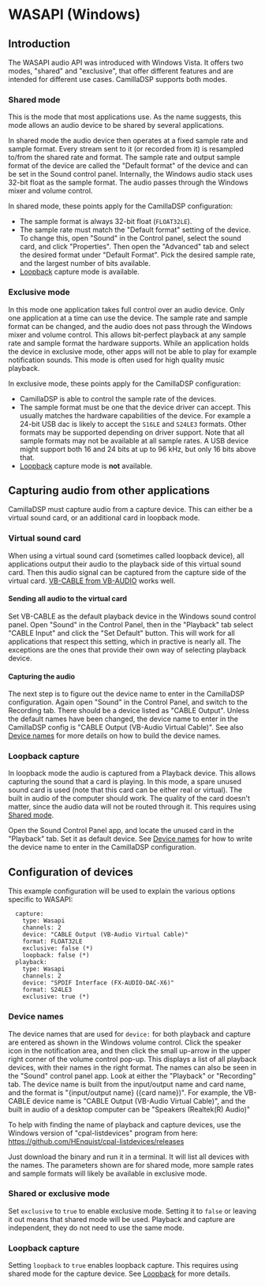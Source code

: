 # WASAPI (Windows)

## Introduction

The WASAPI audio API was introduced with Windows Vista. 
It offers two modes, "shared" and "exclusive", that offer different features and are intended for different use cases. CamillaDSP supports both modes.

### Shared mode
This is the mode that most applications use. As the name suggests, this mode allows an audio device to be shared by several applications.

In shared mode the audio device then operates at a fixed sample rate and sample format. Every stream sent to it (or recorded from it) is resampled to/from the shared rate and format. The sample rate and output sample format of the device are called the "Default format" of the device and can be set in the Sound control panel. Internally, the Windows audio stack uses 32-bit float as the sample format.
The audio passes through the Windows mixer and volume control.

In shared mode, these points apply for the CamillaDSP configuration:
- The sample format is always 32-bit float (`FLOAT32LE`). 
- The sample rate must match the "Default format" setting of the device. 
  To change this, open "Sound" in the Control panel, select the sound card, and click "Properties". 
  Then open the "Advanced" tab and select the desired format under "Default Format". 
  Pick the desired sample rate, and the largest number of bits available.
- [Loopback](#loopback-capture) capture mode is available.


### Exclusive mode
In this mode one application takes full control over an audio device. Only one application at a time can use the device. The sample rate and sample format can be changed, and the audio does not pass through the Windows mixer and volume control. This allows bit-perfect playback at any sample rate and sample format the hardware supports. While an application holds the device in exclusive mode, other apps will not be able to play for example notification sounds. This mode is often used for high quality music playback.

In exclusive mode, these points apply for the CamillaDSP configuration:
- CamillaDSP is able to control the sample rate of the devices. 
- The sample format must be one that the device driver can accept. 
  This usually matches the hardware capabilities of the device. 
  For example a 24-bit USB dac is likely to accept the `S16LE` and `S24LE3` formats. 
  Other formats may be supported depending on driver support.
  Note that all sample formats may not be available at all sample rates. 
  A USB device might support both 16 and 24 bits at up to 96 kHz, but only 16 bits above that.
- [Loopback](#loopback-capture) capture mode is __not__ available.

## Capturing audio from other applications

CamillaDSP must capture audio from a capture device. This can either be a virtual sound card, or an additional card in loopback mode.

### Virtual sound card 

When using a virtual sound card (sometimes called loopback device), all applications output their audio to the playback side of this virtual sound card. Then this audio signal can be captured from the capture side of the virtual card. [VB-CABLE from VB-AUDIO](https://www.vb-audio.com/Cable/) works well.

#### Sending all audio to the virtual card
Set VB-CABLE as the default playback device in the Windows sound control panel. Open "Sound" in the Control Panel, then in the "Playback" tab select "CABLE Input" and click the "Set Default" button. This will work for all applications that respect this setting, which in practive is nearly all. The exceptions are the ones that provide their own way of selecting playback device.

#### Capturing the audio
The next step is to figure out the device name to enter in the CamillaDSP configuration.
Again open "Sound" in the Control Panel, and switch to the Recording tab. There should be a device listed as "CABLE Output". Unless the default names have been changed, the device name to enter in the CamillaDSP config is "CABLE Output (VB-Audio Virtual Cable)".
See also [Device names](#device-names) for more details on how to build the device names.

### Loopback capture
In loopback mode the audio is captured from a Playback device. This allows capturing the sound that a card is playing. In this mode, a spare unused sound card is used (note that this card can be either real or virtual). 
The built in audio of the computer should work. The quality of the card doesn't matter, 
since the audio data will not be routed through it. This requires using [Shared mode](#shared-mode).

Open the Sound Control Panel app, and locate the unused card in the "Playback" tab. Set it as default device. See [Device names](#device-names) for how to write the device name to enter in the CamillaDSP configuration. 

## Configuration of devices

This example configuration will be used to explain the various options specific to WASAPI:
```
  capture:
    type: Wasapi
    channels: 2
    device: "CABLE Output (VB-Audio Virtual Cable)"
    format: FLOAT32LE
    exclusive: false (*)
    loopback: false (*)
  playback:
    type: Wasapi
    channels: 2
    device: "SPDIF Interface (FX-AUDIO-DAC-X6)"
    format: S24LE3
    exclusive: true (*)
```

### Device names
The device names that are used for `device:` for both playback and capture are entered as shown in the Windows volume control. Click the speaker icon in the notification area, and then click the small up-arrow in the upper right corner of the volume control pop-up. This displays a list of all playback devices, with their names in the right format. The names can also be seen in the "Sound" control panel app. Look at either the "Playback" or "Recording" tab. The device name is built from the input/output name and card name, and the format is "{input/output name} ({card name})". For example, the VB-CABLE device name is "CABLE Output (VB-Audio Virtual Cable)", and the built in audio of a desktop computer can be "Speakers (Realtek(R) Audio)"

To help with finding the name of playback and capture devices, use the Windows version of "cpal-listdevices" program from here: https://github.com/HEnquist/cpal-listdevices/releases

Just download the binary and run it in a terminal. It will list all devices with the names. The parameters shown are for shared mode, more sample rates and sample formats will likely be available in exclusive mode.

### Shared or exclusive mode
Set `exclusive` to `true` to enable exclusive mode. Setting it to `false` or leaving it out means that shared mode will be used. Playback and capture are independent, they do not need to use the same mode.

### Loopback capture
Setting `loopback` to `true` enables loopback capture. This requires using shared mode for the capture device. See [Loopback](#loopback) for more details.